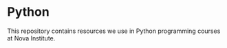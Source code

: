# Python
This repository contains resources we use in Python programming courses at Nova Institute.
